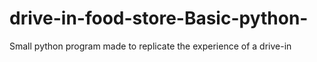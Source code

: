# drive-in-food-store-Basic-python-
Small python program made to replicate the experience of a drive-in
